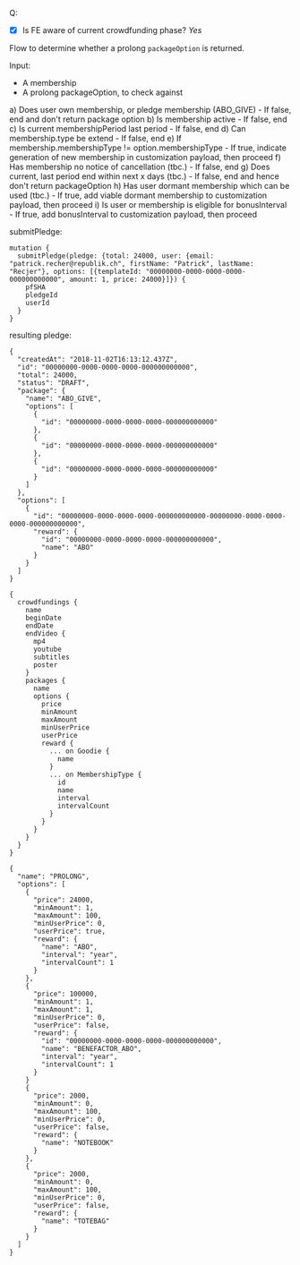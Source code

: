 Q:

- [x] Is FE aware of current crowdfunding phase? _Yes_

Flow to determine whether a prolong `packageOption` is returned.

Input:
- A membership
- A prolong packageOption, to check against

a)  Does user own membership, or pledge membership (ABO_GIVE)
    - If false, end and don't return package option
b)  Is membership active
    - If false, end
c)  Is current membershipPeriod last period
    - If false, end
d) Can membership.type be extend
    - If false, end
e)  If membership.membershipType != option.membershipType
    - If true, indicate generation of new membership in customization
    payload, then proceed
f)  Has membership no notice of cancellation (tbc.)
    - If false, end
g)  Does current, last period end within next x days (tbc.)
    - If false, end and hence don't return packageOption
h)  Has user dormant membership which can be used (tbc.)
    - If true, add viable dormant membership to customization payload,
    then proceed
i)  Is user or membership is eligible for bonusInterval
    - If true, add bonusInterval to customization payload, then proceed

submitPledge:

```gql
mutation {
  submitPledge(pledge: {total: 24000, user: {email: "patrick.recher@republik.ch", firstName: "Patrick", lastName: "Recjer"}, options: [{templateId: "00000000-0000-0000-0000-000000000000", amount: 1, price: 24000}]}) {
    pfSHA
    pledgeId
    userId
  }
}
```

resulting pledge:

```
{
  "createdAt": "2018-11-02T16:13:12.437Z",
  "id": "00000000-0000-0000-0000-000000000000",
  "total": 24000,
  "status": "DRAFT",
  "package": {
    "name": "ABO_GIVE",
    "options": [
      {
        "id": "00000000-0000-0000-0000-000000000000"
      },
      {
        "id": "00000000-0000-0000-0000-000000000000"
      },
      {
        "id": "00000000-0000-0000-0000-000000000000"
      }
    ]
  },
  "options": [
    {
      "id": "00000000-0000-0000-0000-000000000000-00000000-0000-0000-0000-000000000000",
      "reward": {
        "id": "00000000-0000-0000-0000-000000000000",
        "name": "ABO"
      }
    }
  ]
}
```

```gql
{
  crowdfundings {
    name
    beginDate
    endDate
    endVideo {
      mp4
      youtube
      subtitles
      poster
    }
    packages {
      name
      options {
        price
        minAmount
        maxAmount
        minUserPrice
        userPrice
        reward {
          ... on Goodie {
            name
          }
          ... on MembershipType {
            id
            name
            interval
            intervalCount
          }
        }
      }
    }
  }
}
```

```
{
  "name": "PROLONG",
  "options": [
    {
      "price": 24000,
      "minAmount": 1,
      "maxAmount": 100,
      "minUserPrice": 0,
      "userPrice": true,
      "reward": {
        "name": "ABO",
        "interval": "year",
        "intervalCount": 1
      }
    },
    {
      "price": 100000,
      "minAmount": 1,
      "maxAmount": 1,
      "minUserPrice": 0,
      "userPrice": false,
      "reward": {
        "id": "00000000-0000-0000-0000-000000000000",
        "name": "BENEFACTOR_ABO",
        "interval": "year",
        "intervalCount": 1
      }
    }
    {
      "price": 2000,
      "minAmount": 0,
      "maxAmount": 100,
      "minUserPrice": 0,
      "userPrice": false,
      "reward": {
        "name": "NOTEBOOK"
      }
    },
    {
      "price": 2000,
      "minAmount": 0,
      "maxAmount": 100,
      "minUserPrice": 0,
      "userPrice": false,
      "reward": {
        "name": "TOTEBAG"
      }
    }
  ]
}
```
